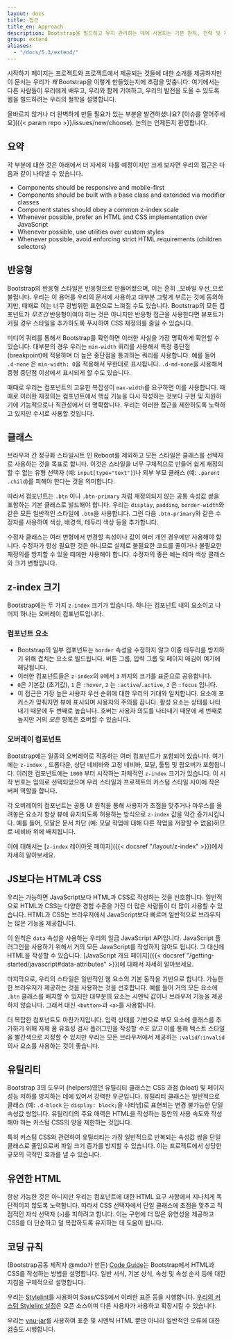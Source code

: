 ```yaml
---
layout: docs
title: 접근
title_en: Approach
description: Bootstrap을 빌드하고 유지 관리하는 데에 사용되는 기본 원칙, 전략 및 기술에 대해 알아본 다음 직접 사용자 지정하고 확장해보세요.
group: extend
aliases:
  - "/docs/5.3/extend/"
---
```


시작하기 페이지는 프로젝트와 프로젝트에서 제공되는 것들에 대한 소개를 제공하지만 이 문서는 우리가 _왜_ Bootstrap을 이렇게 만들었는지에 초점을 맞춥니다. 여기에서는 다른 사람들이 우리에게 배우고, 우리와 함께 기여하고, 우리의 발전을 도울 수 있도록 웹을 빌드하려는 우리의 철학을 설명합니다.

올바르지 않거나 더 완벽하게 만들 필요가 있는 부분을 발견하셨나요? [이슈를 열어주세요]({{< param repo >}}/issues/new/choose). 논의는 언제든지 환영합니다.

## 요약

각 부분에 대한 것은 아래에서 더 자세히 다룰 예정이지만 크게 보자면 우리의 접근은 다음과 같이 나타낼 수 있습니다.

- Components should be responsive and mobile-first
- Components should be built with a base class and extended via modifier classes
- Component states should obey a common z-index scale
- Whenever possible, prefer an HTML and CSS implementation over JavaScript
- Whenever possible, use utilities over custom styles
- Whenever possible, avoid enforcing strict HTML requirements (children selectors)

## 반응형

Bootstrap의 반응형 스타일은 반응형으로 만들어졌으며, 이는 흔히 _모바일 우선_으로 불립니다. 우리는 이 용어를 우리의 문서에 사용하고 대부분 그렇게 부르는 것에 동의하지만, 때때로 이는 너무 광범위한 표현으로 느껴질 수도 있습니다. Bootstrap의 모든 컴포넌트가 _무조건_ 반응형이여야 하는 것은 아니지만 반응형 접근을 사용한다면 뷰포트가 커질 경우 스타일을 추가하도록 푸시하여 CSS 재정의를 줄일 수 있습니다.

미디어 쿼리를 통해서 Bootstrap를 확인하면 이러한 사실을 가장 명확하게 확인할 수 있습니다. 대부분의 경우 우리는 `min-width` 쿼리를 사용해서 특정 중단점 (breakpoint)에 적용하며 더 높은 중단점을 통과하는 쿼리를 사용합니다. 예를 들어 `.d-none` 은 `min-width: 0`을 적용해서 무한대로 표시됩니다. `.d-md-none`을 사용해서 중형 중단점 이상에서 표시되게 할 수도 있습니다.

때때로 우리는 컴포넌트의 고유한 복잡성이 `max-width`를 요구하면 이를 사용합니다. 때때로 이러한 재정의는 컴포넌트에서 핵심 기능을 다시 작성하는 것보다 구현 및 지원하기에 기능적으로나 직관성에서 더 명확합니다. 우리는 이러한 접근을 제한하도록 노력하고 있지만 수시로 사용할 것입니다.

## 클래스

브라우저 간 정규화 스타일시트 인 Reboot를 제외하고 모든 스타일은 클래스를 선택자로 사용하는 것을 목표로 합니다. 이것은 스타일을 너무 구체적으로 만들어 쉽게 재정의할 수 없는 유형 선택자 (예: `input[type="text"]`)나 외부 부모 클래스 (예: `.parent .child`)를 피해야 한다는 것을 의미합니다.

따라서 컴포넌트는 `.btn` 이나 `.btn-primary` 처럼 재정의되지 않는 공통 속성값 쌍을 포함하는 기본 클래스로 빌드해야 합니다. 우리는 `display`, `padding`, `border-width`와 같은 모든 일반적인 스타일에 `.btn`을 사용합니다. 그런 다음 `.btn-primary`와 같은 수정자를 사용하여 색상, 배경색, 테두리 색상 등을 추가합니다.

수정자 클래스는 여러 변형에서 변경할 속성이나 값이 여러 개인 경우에만 사용해야 합니다. 수정자가 항상 필요한 것은 아니므로 실제로 불필요한 코드를 줄이거나 불필요한 재정의를 방지할 수 있을 때에만 사용해야 합니다. 수정자의 좋은 예는 테마 색상 클래스와 크기 변형입니다.

## z-index 크기

Bootstrap에는 두 가지 `z-index` 크기가 있습니다. 하나는 컴포넌트 내의 요소이고 나머지 하나는 오버레이 컴포넌트입니다.

### 컴포넌트 요소

- Bootstrap의 일부 컴포넌트는 `border` 속성을 수정하지 않고 이중 테두리를 방지하기 위해 겹치는 요소로 빌드됩니다. 버튼 그룹, 입력 그룹 및 페이지 매김이 여기에 해당됩니다.
- 이러한 컴포넌트들은  `z-index`의  `0`에서 `3` 까지의 크기를 표준으로 공유합니다.
- `0`은 기본값 (초기값), `1` 은 `:hover`, `2` 는 `:active`/`.active`, `3` 은 `:focus` 입니다.
- 이 접근은 가장 높은 사용자 우선 순위에 대한 우리의 기대와 일치합니다. 요소에 포커스가 맞춰지면 뷰에 표시되며 사용자의 주의를 끕니다. 활성 요소는 상태를 나타내기 때문에 두 번째로 높습니다. 호버는 사용자 의도를 나타내기 때문에 세 번째로 높지만 거의 _모든_ 항목은 호버할 수 있습니다.

### 오버레이 컴포넌트

Bootstrap에는 일종의 오버레이로 작동하는 여러 컴포넌트가 포함되어 있습니다. 여기에는 `z-index `, 드롭다운, 상단 네비바와 고정 네비바, 모달, 툴팁 및 팝오버가 포함됩니다. 이러한 컴포넌트에는 `1000` 부터 시작하는 자체적인 `z-index` 크기가 있습니다. 이 시작 번호는 임의로 선택되었으며 우리 스타일과 프로젝트의 커스텀 스타일 사이에 작은 버퍼 역할을 합니다.

각 오버레이의 컴포넌트는 공통 UI 원칙을 통해 사용자가 초점을 맞추거나 마우스를 올려놓은 요소가 항상 뷰에 유지되도록 허용하는 방식으로 `z-index` 값을 약간 증가시킵니다. 예를 들어, 모달은 문서 차단 (예: 모달 작업에 대해 다른 작업을 저장할 수 없음)하므로 네비바 위에 배치됩니다.

이에 대해서는 [`z-index` 레이아웃 페이지]({{< docsref "/layout/z-index" >}})에서 자세히 알아보세요.

## JS보다는 HTML과 CSS

우리는 가능하면 JavaScript보다 HTML과 CSS로 작성하는 것을 선호합니다. 일반적으로 HTML과 CSS는 다양한 경험 수준을 가진 더 많은 사람들이 더 많이 사용할 수 있습니다. HTML과 CSS는 브라우저에서 JavaScript보다 빠르며 일반적으로 브라우저는 많은 기능을 제공합니다.

이 원칙은 `data` 속성을 사용하는 우리의 일급 JavaScript API입니다. JavaScript 플러그인을 사용하기 위해서 거의 모든 JavaScript를 작성하지 않아도 됩니다. 그 대신에 HTML을 작성할 수 있습니다. [JavaScript 개요 페이지]({{< docsref "/getting-started/javascript#data-attributes" >}})에 대해서 자세히 알아보세요.

마지막으로, 우리의 스타일은 일반적인 웹 요소의 기본 동작을 기반으로 합니다. 가능한 한 브라우저가 제공하는 것을 사용하는 것을 선호합니다. 예를 들어 거의 모든 요소에 `.btn` 클래스를 배치할 수 있지만 대부분의 요소는 시멘틱 값이나 브라우저 기능을 제공하지 않습니다. 그래서 대신 `<button>`과 `<a>`를 사용합니다.

더 복잡한 컴포넌트도 마찬가지입니다. 입력 상태를 기반으로 부모 요소에 클래스를 추가하기 위해 자체 폼 유효성 검사 플러그인을 작성할 _수도 있고_ 이를 통해 텍스트 스타일을 빨간색으로 지정할 수 있지만 우리는 모든 브라우저에서 제공하는 `:valid`/`:invalid`의사 요소를 사용하는 것이 좋습니다.

## 유틸리티

Bootstrap 3의 도우미 (helpers)였던 유틸리티 클래스는 CSS 과점 (bloat) 및 페이지 성능 저하를 방지하는 데에 있어서 강력한 우군입니다. 유틸리티 클래스는 일반적으로 클래스 (예: `.d-block` 는 `display: block;`을 나타냄)로 표현되는 변경 불가능한 단일 속성값 쌍입니다. 유틸리티의 주요 매력은 HTML을 작성하는 동안의 사용 속도와 작성해야 하는 커스텀 CSS의 양을 제한하는 것입니다.

특히 커스텀 CSS와 관련하여 유틸리티는 가장 일반적으로 반복되는 속성값 쌍을 단일 클래스로 줄임으로써 파일 크기 증가를 방지할 수 있습니다. 이는 프로젝트에서 상당한 규모의 극적인 효과를 낼 수 있습니다.

## 유연한 HTML

항상 가능한 것은 아니지만 우리는 컴포넌트에 대한 HTML 요구 사항에서 지나치게 독단적이지 않도록 노력합니다. 따라서 CSS 선택자에서 단일 클래스에 초점을 맞추고 직접적인 자식 선택자 (`>`)를 피하려고 합니다. 이는 구현에 더 많은 유연성을 제공하고 CSS를 더 단순하고 덜 복잡하도록 유지하는 데 도움이 됩니다.

## 코딩 규칙

 (Bootstrap공동 제작자 @mdo가 만든) [Code Guide](https://codeguide.co/)는 Bootstrap에서 HTML과 CSS를 작성하는 방법을 설명합니다. 일반 서식, 기본 상식, 속성 및 속성 순서 등에 대한 지침을 구체적으로 설명합니다.

우리는 [Stylelint](https://stylelint.io/)를 사용하여 Sass/CSS에서 이러한 표준 등을 시행합니다. [우리의 커스텀 Stylelint 설정](https://github.com/twbs/stylelint-config-twbs-bootstrap)은 오픈 소스이며 다른 사용자가 사용하고 확장시킬 수 있습니다.

우리는 [vnu-jar](https://www.npmjs.com/package/vnu-jar)를 사용하여 표준 및 시멘틱 HTML 뿐만 아니라 일반적인 오류에 대한 검출도 시행합니다.
